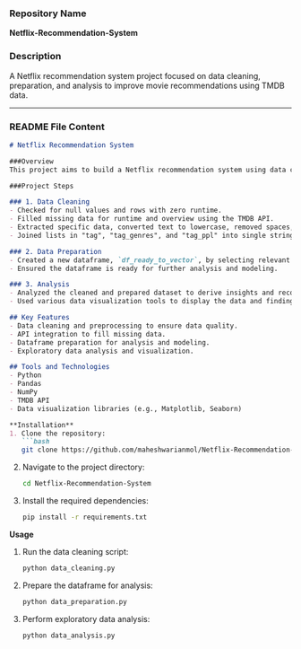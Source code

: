 

### Repository Name
**Netflix-Recommendation-System**

### Description
A Netflix recommendation system project focused on data cleaning, preparation, and analysis to improve movie recommendations using TMDB data.

---

### README File Content

```markdown
# Netflix Recommendation System

###Overview
This project aims to build a Netflix recommendation system using data cleaning, preparation, and analysis techniques. The dataset is sourced from TMDB (The Movie Database) and includes various attributes like movie titles, genres, runtime, and user votes.

###Project Steps

### 1. Data Cleaning
- Checked for null values and rows with zero runtime.
- Filled missing data for runtime and overview using the TMDB API.
- Extracted specific data, converted text to lowercase, removed spaces, and combined relevant data into new columns.
- Joined lists in "tag", "tag_genres", and "tag_ppl" into single string values.

### 2. Data Preparation
- Created a new dataframe, `df_ready_to_vector`, by selecting relevant columns and renaming them.
- Ensured the dataframe is ready for further analysis and modeling.

### 3. Analysis
- Analyzed the cleaned and prepared dataset to derive insights and recommendations.
- Used various data visualization tools to display the data and findings.

## Key Features
- Data cleaning and preprocessing to ensure data quality.
- API integration to fill missing data.
- Dataframe preparation for analysis and modeling.
- Exploratory data analysis and visualization.

## Tools and Technologies
- Python
- Pandas
- NumPy
- TMDB API
- Data visualization libraries (e.g., Matplotlib, Seaborn)

**Installation**
1. Clone the repository:
   ```bash
   git clone https://github.com/maheshwarianmol/Netflix-Recommendation-System.git
   ```
2. Navigate to the project directory:
   ```bash
   cd Netflix-Recommendation-System
   ```
3. Install the required dependencies:
   ```bash
   pip install -r requirements.txt
   ```

**Usage**
1. Run the data cleaning script:
   ```bash
   python data_cleaning.py
   ```
2. Prepare the dataframe for analysis:
   ```bash
   python data_preparation.py
   ```
3. Perform exploratory data analysis:
   ```bash
   python data_analysis.py
   ```

